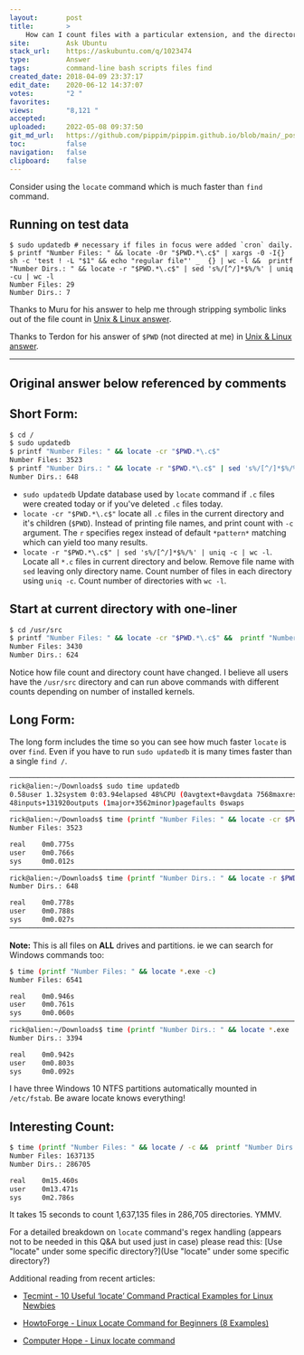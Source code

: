 ```yaml
---
layout:       post
title:        >
    How can I count files with a particular extension, and the directories they are in?
site:         Ask Ubuntu
stack_url:    https://askubuntu.com/q/1023474
type:         Answer
tags:         command-line bash scripts files find
created_date: 2018-04-09 23:37:17
edit_date:    2020-06-12 14:37:07
votes:        "2 "
favorites:    
views:        "8,121 "
accepted:     
uploaded:     2022-05-08 09:37:50
git_md_url:   https://github.com/pippim/pippim.github.io/blob/main/_posts/2018/2018-04-09-How-can-I-count-files-with-a-particular-extension_-and-the-directories-they-are-in_.md
toc:          false
navigation:   false
clipboard:    false
---
```


Consider using the `locate` command which is much faster than `find` command.

## Running on test data

``` 
$ sudo updatedb # necessary if files in focus were added `cron` daily.
$ printf "Number Files: " && locate -0r "$PWD.*\.c$" | xargs -0 -I{} sh -c 'test ! -L "$1" && echo "regular file"' _  {} | wc -l &&  printf "Number Dirs.: " && locate -r "$PWD.*\.c$" | sed 's%/[^/]*$%/%' | uniq -cu | wc -l
Number Files: 29
Number Dirs.: 7
```

Thanks to Muru for his answer to help me through stripping symbolic links out of the file count in [Unix & Linux answer][1].

Thanks to Terdon for his answer of `$PWD` (not directed at me) in [Unix & Linux answer][2].

----------

## Original answer below referenced by comments

## Short Form:



``` bash
$ cd /
$ sudo updatedb
$ printf "Number Files: " && locate -cr "$PWD.*\.c$"
Number Files: 3523
$ printf "Number Dirs.: " && locate -r "$PWD.*\.c$" | sed 's%/[^/]*$%/%' | uniq -c | wc -l 
Number Dirs.: 648
```

- `sudo updatedb` Update database used by `locate` command if `.c` files were created today or if you've deleted `.c` files today.
- `locate -cr "$PWD.*\.c$"` locate all `.c` files in the current directory and it's children (`$PWD`). Instead of printing file names, and print count with `-c` argument. The `r` specifies regex instead of default `*pattern*` matching which can yield too many results.
- `locate -r "$PWD.*\.c$" | sed 's%/[^/]*$%/%' | uniq -c | wc -l`. Locate all `*.c` files in current directory and below. Remove file name with `sed` leaving only directory name. Count number of files in each directory using `uniq -c`. Count number of directories with `wc -l`.

## Start at current directory with one-liner

``` bash
$ cd /usr/src
$ printf "Number Files: " && locate -cr "$PWD.*\.c$" &&  printf "Number Dirs.: " && locate -r "$PWD.*\.c$" | sed 's%/[^/]*$%/%' | uniq -c | wc -l
Number Files: 3430
Number Dirs.: 624
```

Notice how file count and directory count have changed. I believe all users have the `/usr/src` directory and can run above commands with different counts depending on number of installed kernels.

## Long Form:

The long form includes the time so you can see how much faster `locate` is over `find`. Even if you have to run `sudo updatedb` it is many times faster than a single `find /`.

``` bash
───────────────────────────────────────────────────────────────────────────────────────────
rick@alien:~/Downloads$ sudo time updatedb
0.58user 1.32system 0:03.94elapsed 48%CPU (0avgtext+0avgdata 7568maxresident)k
48inputs+131920outputs (1major+3562minor)pagefaults 0swaps
───────────────────────────────────────────────────────────────────────────────────────────
rick@alien:~/Downloads$ time (printf "Number Files: " && locate -cr $PWD".*\.c$")
Number Files: 3523

real    0m0.775s
user    0m0.766s
sys     0m0.012s
───────────────────────────────────────────────────────────────────────────────────────────
rick@alien:~/Downloads$ time (printf "Number Dirs.: " && locate -r $PWD".*\.c$" | sed 's%/[^/]*$%/%' | uniq -c | wc -l) 
Number Dirs.: 648

real    0m0.778s
user    0m0.788s
sys     0m0.027s
───────────────────────────────────────────────────────────────────────────────────────────
```

**Note:** This is all files on **ALL** drives and partitions. ie we can search for Windows commands too:

``` bash
$ time (printf "Number Files: " && locate *.exe -c)
Number Files: 6541

real    0m0.946s
user    0m0.761s
sys     0m0.060s
───────────────────────────────────────────────────────────────────────────────────────────
rick@alien:~/Downloads$ time (printf "Number Dirs.: " && locate *.exe | sed 's%/[^/]*$%/%' | uniq -c | wc -l) 
Number Dirs.: 3394

real    0m0.942s
user    0m0.803s
sys     0m0.092s
```

I have three Windows 10 NTFS partitions automatically mounted in `/etc/fstab`. Be aware locate knows everything!

## Interesting Count:

``` bash
$ time (printf "Number Files: " && locate / -c &&  printf "Number Dirs.: " && locate / | sed 's%/[^/]*$%/%' | uniq -c | wc -l)
Number Files: 1637135
Number Dirs.: 286705

real    0m15.460s
user    0m13.471s
sys     0m2.786s
```

It takes 15 seconds to count 1,637,135 files in 286,705 directories. YMMV.

For a detailed breakdown on `locate` command's regex handling (appears not to be needed in this Q&A but used just in case) please read this: [Use &quot;locate&quot; under some specific directory?](Use &quot;locate&quot; under some specific directory?)

Additional reading from recent articles:

- [Tecmint - 10 Useful ‘locate’ Command Practical Examples for Linux Newbies][3]
- [HowtoForge - Linux Locate Command for Beginners (8 Examples)][4]
- [Computer Hope - Linux locate command][5]


  [1]: https://unix.stackexchange.com/a/437175/200094
  [2]: http://$PWD%20variable:%20unix.stackexchange.com/a/188191/200094
  [3]: https://www.tecmint.com/linux-locate-command-practical-examples/
  [4]: https://www.howtoforge.com/linux-locate-command/
  [5]: https://www.computerhope.com/unix/ulocate.htm
